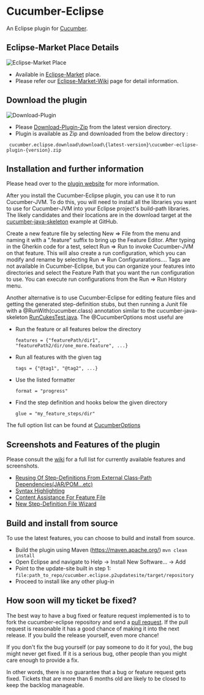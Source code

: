 # Cucumber-Eclipse

An Eclipse plugin for [Cucumber](http://cukes.info).


## Eclipse-Market Place Details

![Eclipse-Market Place](https://github.com/cucumber/cucumber-eclipse/blob/gh-pages/images/EclipseMarketPPlace.png)

- Available in [Eclipse-Market](https://marketplace.eclipse.org/content/cucumber-eclipse-plugin) place.
- Please refer our [Eclipse-Market-Wiki](https://github.com/cucumber/cucumber-eclipse/wiki/Eclipse-Market-Place-For-Cucumber-Eclipse-Plugin) page for detail information.

## Download the plugin
![Download-Plugin](https://github.com/cucumber/cucumber-eclipse/blob/gh-pages/images/Download.png)
- Please [Download-Plugin-Zip](https://github.com/cucumber/cucumber-eclipse/tree/master/cucumber.eclipse.download/download) from the latest version directory.
- Plugin is available as Zip and downloaded from the below directory : 
```gherkin
 cucumber.eclipse.download\download\{latest-version}\cucumber-eclipse-plugin-{version}.zip
```

## Installation and further information

Please head over to the [plugin website](http://cucumber.github.com/cucumber-eclipse) for more information.

After you install the Cucumber-Eclipse plugin, you can use it to run Cucumber-JVM. To do this, you will need to install all the libraries you want to use for Cucumber-JVM into your Eclipse project's build-path libraries. The likely candidates and their locations are in the download target at the [cucumber-java-skeleton](https://github.com/cucumber/cucumber-java-skeleton/blob/master/build.xml) example at GitHub.

Create a new feature file by selecting New => File from the menu and naming it with a ".feature" suffix to bring up the Feature Editor. After typing in the Gherkin code for a test, select Run => Run to invoke Cucumber-JVM on that feature. This will also create a run configuration, which you can modify and rename by selecting Run => Run Configurarations.... Tags are not available in Cucumber-Eclipse, but you can organize your features into directories and select the Feature Path that you want the run configuration to use. You can execute run configurations from the Run => Run History menu.

Another alternative is to use Cucumber-Eclipse for editing feature files and getting the generated step-definition stubs, but then running a Junit file with a @RunWith(cucumber.class) annotation similar to the cucumber-java-skeleton [RunCukesTest.java](https://github.com/cucumber/cucumber-java-skeleton/blob/master/src/test/java/skeleton/RunCukesTest.java). The @CucumberOptions most useful are

* Run the feature or all features below the directory
  ```gherkin
  features = {"featurePath/dir1", "featurePath2/dir/one_more.feature", ...}
  ```

* Run all features with the given tag
  ```gherkin
  tags = {"@tag1", "@tag2", ...}
  ```

* Use the listed formatter
  ```gherkin
  format = "progress"
  ```

* Find the step definition and hooks below the given directory
  ```gherkin
  glue = "my_feature_steps/dir"
  ```

The full option list can be found at [CucumberOptions](https://github.com/cucumber/cucumber-jvm/blob/master/core/src/main/java/cucumber/api/CucumberOptions.java)

## Screenshots and Features of the plugin

Please consult the [wiki](https://github.com/cucumber/cucumber-eclipse/wiki) for a full list for currently available features and screenshots.
- [Reusing Of Step-Definitions From External Class-Path Dependencies(JAR/POM...etc)](https://github.com/cucumber/cucumber-eclipse/wiki/Reusing-Of-Step-Definitions-From-External-Class-Path-Dependencies(JAR-POM...etc))
- [Syntax Highlighting](https://github.com/cucumber/cucumber-eclipse/wiki/I18n-Syntax-highlighting)
- [Content Assistance For Feature File](https://github.com/cucumber/cucumber-eclipse/wiki/Content-Assistance-for-feature-file)
- [New Step-Definition File Wizard](https://github.com/cucumber/cucumber-eclipse/wiki/New-Step-Definition-File-Wizard)

## Build and install from source

To use the latest features, you can choose to build and install from source.

- Build the plugin using Maven (https://maven.apache.org/) <code>mvn clean install</code>
- Open Eclipse and navigate to Help -> Install New Software... -> Add
- Point to the update-site built in step 1: <code>file:path_to_repo/cucumber.eclipse.p2updatesite/target/repository</code>
- Proceed to install like any other plug-in

## How soon will my ticket be fixed?

The best way to have a bug fixed or feature request implemented is to
to fork the cucumber-eclipse repository and send a
[pull request](http://help.github.com/send-pull-requests/).
If the pull request is reasonable it has a good chance of
making it into the next release. If you build the release yourself, even more chance!

If you don't fix the bug yourself (or pay someone to do it for you), the bug might never get fixed. If it is a serious
bug, other people than you might care enough to provide a fix.

In other words, there is no guarantee that a bug or feature request gets fixed. Tickets that are more than 6 months old
are likely to be closed to keep the backlog manageable.
